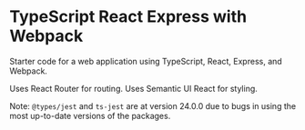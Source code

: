 # TypeScript React Express with Webpack

Starter code for a web application using TypeScript, React, Express, and Webpack.

Uses React Router for routing. Uses Semantic UI React for styling.

Note: ``@types/jest`` and ``ts-jest`` are at version 24.0.0 due to bugs in using the most up-to-date versions of the packages.
